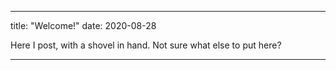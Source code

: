 
---
title: "Welcome!"
date: 2020-08-28


Here I post, with a shovel in hand.
Not sure what else to put here?

---
